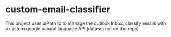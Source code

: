# custom-email-classifier
This project uses uiPath to to manage the outlook Inbox, classify emails with a custom google natural language API (dataset not on the repo)

